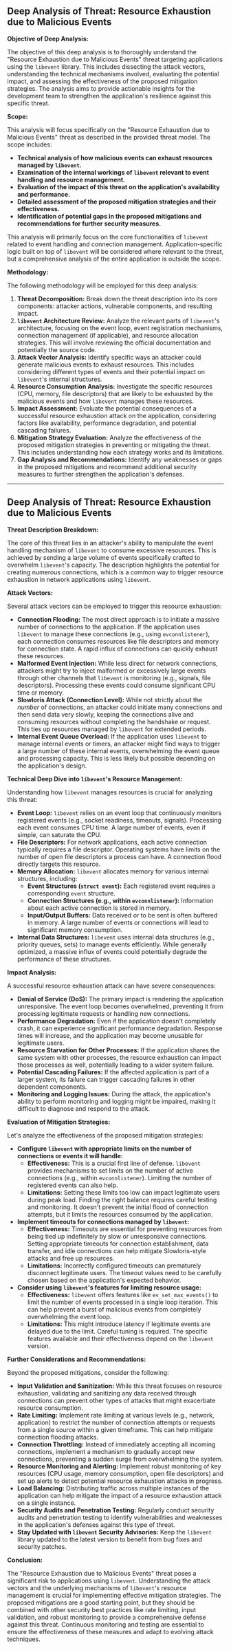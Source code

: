 ## Deep Analysis of Threat: Resource Exhaustion due to Malicious Events

**Objective of Deep Analysis:**

The objective of this deep analysis is to thoroughly understand the "Resource Exhaustion due to Malicious Events" threat targeting applications using the `libevent` library. This includes dissecting the attack vectors, understanding the technical mechanisms involved, evaluating the potential impact, and assessing the effectiveness of the proposed mitigation strategies. The analysis aims to provide actionable insights for the development team to strengthen the application's resilience against this specific threat.

**Scope:**

This analysis will focus specifically on the "Resource Exhaustion due to Malicious Events" threat as described in the provided threat model. The scope includes:

* **Technical analysis of how malicious events can exhaust resources managed by `libevent`.**
* **Examination of the internal workings of `libevent` relevant to event handling and resource management.**
* **Evaluation of the impact of this threat on the application's availability and performance.**
* **Detailed assessment of the proposed mitigation strategies and their effectiveness.**
* **Identification of potential gaps in the proposed mitigations and recommendations for further security measures.**

This analysis will primarily focus on the core functionalities of `libevent` related to event handling and connection management. Application-specific logic built on top of `libevent` will be considered where relevant to the threat, but a comprehensive analysis of the entire application is outside the scope.

**Methodology:**

The following methodology will be employed for this deep analysis:

1. **Threat Decomposition:** Break down the threat description into its core components: attacker actions, vulnerable components, and resulting impact.
2. **`libevent` Architecture Review:** Analyze the relevant parts of `libevent`'s architecture, focusing on the event loop, event registration mechanisms, connection management (if applicable), and resource allocation strategies. This will involve reviewing the official documentation and potentially the source code.
3. **Attack Vector Analysis:** Identify specific ways an attacker could generate malicious events to exhaust resources. This includes considering different types of events and their potential impact on `libevent`'s internal structures.
4. **Resource Consumption Analysis:**  Investigate the specific resources (CPU, memory, file descriptors) that are likely to be exhausted by the malicious events and how `libevent` manages these resources.
5. **Impact Assessment:**  Evaluate the potential consequences of a successful resource exhaustion attack on the application, considering factors like availability, performance degradation, and potential cascading failures.
6. **Mitigation Strategy Evaluation:**  Analyze the effectiveness of the proposed mitigation strategies in preventing or mitigating the threat. This includes understanding how each strategy works and its limitations.
7. **Gap Analysis and Recommendations:** Identify any weaknesses or gaps in the proposed mitigations and recommend additional security measures to further strengthen the application's defenses.

---

## Deep Analysis of Threat: Resource Exhaustion due to Malicious Events

**Threat Description Breakdown:**

The core of this threat lies in an attacker's ability to manipulate the event handling mechanism of `libevent` to consume excessive resources. This is achieved by sending a large volume of events specifically crafted to overwhelm `libevent`'s capacity. The description highlights the potential for creating numerous connections, which is a common way to trigger resource exhaustion in network applications using `libevent`.

**Attack Vectors:**

Several attack vectors can be employed to trigger this resource exhaustion:

* **Connection Flooding:**  The most direct approach is to initiate a massive number of connections to the application. If the application uses `libevent` to manage these connections (e.g., using `evconnlistener`), each connection consumes resources like file descriptors and memory for connection state. A rapid influx of connections can quickly exhaust these resources.
* **Malformed Event Injection:**  While less direct for network connections, attackers might try to inject malformed or excessively large events through other channels that `libevent` is monitoring (e.g., signals, file descriptors). Processing these events could consume significant CPU time or memory.
* **Slowloris Attack (Connection Level):**  While not strictly about the *number* of connections, an attacker could initiate many connections and then send data very slowly, keeping the connections alive and consuming resources without completing the handshake or request. This ties up resources managed by `libevent` for extended periods.
* **Internal Event Queue Overload:** If the application uses `libevent` to manage internal events or timers, an attacker might find ways to trigger a large number of these internal events, overwhelming the event queue and processing capacity. This is less likely but possible depending on the application's design.

**Technical Deep Dive into `libevent`'s Resource Management:**

Understanding how `libevent` manages resources is crucial for analyzing this threat:

* **Event Loop:** `libevent` relies on an event loop that continuously monitors registered events (e.g., socket readiness, timeouts, signals). Processing each event consumes CPU time. A large number of events, even if simple, can saturate the CPU.
* **File Descriptors:** For network applications, each active connection typically requires a file descriptor. Operating systems have limits on the number of open file descriptors a process can have. A connection flood directly targets this resource.
* **Memory Allocation:** `libevent` allocates memory for various internal structures, including:
    * **Event Structures (`struct event`):** Each registered event requires a corresponding `event` structure.
    * **Connection Structures (e.g., within `evconnlistener`):**  Information about each active connection is stored in memory.
    * **Input/Output Buffers:**  Data received or to be sent is often buffered in memory.
    A large number of events or connections will lead to significant memory consumption.
* **Internal Data Structures:** `libevent` uses internal data structures (e.g., priority queues, sets) to manage events efficiently. While generally optimized, a massive influx of events could potentially degrade the performance of these structures.

**Impact Analysis:**

A successful resource exhaustion attack can have severe consequences:

* **Denial of Service (DoS):** The primary impact is rendering the application unresponsive. The event loop becomes overwhelmed, preventing it from processing legitimate requests or handling new connections.
* **Performance Degradation:** Even if the application doesn't completely crash, it can experience significant performance degradation. Response times will increase, and the application may become unusable for legitimate users.
* **Resource Starvation for Other Processes:** If the application shares the same system with other processes, the resource exhaustion can impact those processes as well, potentially leading to a wider system failure.
* **Potential Cascading Failures:** If the affected application is part of a larger system, its failure can trigger cascading failures in other dependent components.
* **Monitoring and Logging Issues:**  During the attack, the application's ability to perform monitoring and logging might be impaired, making it difficult to diagnose and respond to the attack.

**Evaluation of Mitigation Strategies:**

Let's analyze the effectiveness of the proposed mitigation strategies:

* **Configure `libevent` with appropriate limits on the number of connections or events it will handle:**
    * **Effectiveness:** This is a crucial first line of defense. `libevent` provides mechanisms to set limits on the number of active connections (e.g., within `evconnlistener`). Limiting the number of registered events can also help.
    * **Limitations:**  Setting these limits too low can impact legitimate users during peak load. Finding the right balance requires careful testing and monitoring. It doesn't prevent the initial flood of connection attempts, but it limits the resources consumed by the application.
* **Implement timeouts for connections managed by `libevent`:**
    * **Effectiveness:** Timeouts are essential for preventing resources from being tied up indefinitely by slow or unresponsive connections. Setting appropriate timeouts for connection establishment, data transfer, and idle connections can help mitigate Slowloris-style attacks and free up resources.
    * **Limitations:**  Incorrectly configured timeouts can prematurely disconnect legitimate users. The timeout values need to be carefully chosen based on the application's expected behavior.
* **Consider using `libevent`'s features for limiting resource usage:**
    * **Effectiveness:** `libevent` offers features like `ev_set_max_events()` to limit the number of events processed in a single loop iteration. This can help prevent a burst of malicious events from completely overwhelming the event loop.
    * **Limitations:**  This might introduce latency if legitimate events are delayed due to the limit. Careful tuning is required. The specific features available and their effectiveness depend on the `libevent` version.

**Further Considerations and Recommendations:**

Beyond the proposed mitigations, consider the following:

* **Input Validation and Sanitization:** While this threat focuses on resource exhaustion, validating and sanitizing any data received through connections can prevent other types of attacks that might exacerbate resource consumption.
* **Rate Limiting:** Implement rate limiting at various levels (e.g., network, application) to restrict the number of connection attempts or requests from a single source within a given timeframe. This can help mitigate connection flooding attacks.
* **Connection Throttling:**  Instead of immediately accepting all incoming connections, implement a mechanism to gradually accept new connections, preventing a sudden surge from overwhelming the system.
* **Resource Monitoring and Alerting:** Implement robust monitoring of key resources (CPU usage, memory consumption, open file descriptors) and set up alerts to detect potential resource exhaustion attacks in progress.
* **Load Balancing:** Distributing traffic across multiple instances of the application can help mitigate the impact of a resource exhaustion attack on a single instance.
* **Security Audits and Penetration Testing:** Regularly conduct security audits and penetration testing to identify vulnerabilities and weaknesses in the application's defenses against this type of threat.
* **Stay Updated with `libevent` Security Advisories:** Keep the `libevent` library updated to the latest version to benefit from bug fixes and security patches.

**Conclusion:**

The "Resource Exhaustion due to Malicious Events" threat poses a significant risk to applications using `libevent`. Understanding the attack vectors and the underlying mechanisms of `libevent`'s resource management is crucial for implementing effective mitigation strategies. The proposed mitigations are a good starting point, but they should be combined with other security best practices like rate limiting, input validation, and robust monitoring to provide a comprehensive defense against this threat. Continuous monitoring and testing are essential to ensure the effectiveness of these measures and adapt to evolving attack techniques.